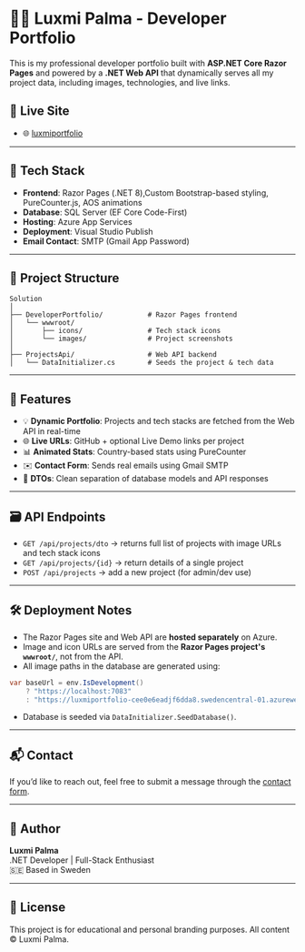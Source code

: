 
# 👨‍💻 Luxmi Palma - Developer Portfolio

This is my professional developer portfolio built with **ASP.NET Core Razor Pages** and powered by a **.NET Web API** that dynamically serves all my project data, including images, technologies, and live links.

## 🔗 Live Site

- 🌐 [luxmiportfolio](https://luxmiportfolio-cee0e6eadjf6dda8.swedencentral-01.azurewebsites.net)

---

## 🧰 Tech Stack

- **Frontend**: Razor Pages (.NET 8),Custom Bootstrap-based styling, PureCounter.js, AOS animations
- **Database**: SQL Server (EF Core Code-First)
- **Hosting**: Azure App Services
- **Deployment**: Visual Studio Publish
- **Email Contact**: SMTP (Gmail App Password)

---

## 📁 Project Structure

```
Solution
│
├── DeveloperPortfolio/           # Razor Pages frontend
│   └── wwwroot/
│       ├── icons/                # Tech stack icons
│       └── images/               # Project screenshots
│
├── ProjectsApi/                  # Web API backend
│   └── DataInitializer.cs        # Seeds the project & tech data
```

---

## 🌟 Features

- 💡 **Dynamic Portfolio**: Projects and tech stacks are fetched from the Web API in real-time
- 🌐 **Live URLs**: GitHub + optional Live Demo links per project
- 📊 **Animated Stats**: Country-based stats using PureCounter
- ✉️ **Contact Form**: Sends real emails using Gmail SMTP
- 🧠 **DTOs**: Clean separation of database models and API responses

---

## 🗃️ API Endpoints

- `GET /api/projects/dto` → returns full list of projects with image URLs and tech stack icons
- `GET /api/projects/{id}` → return details of a single project
- `POST /api/projects` → add a new project (for admin/dev use)

---

## 🛠 Deployment Notes

- The Razor Pages site and Web API are **hosted separately** on Azure.
- Image and icon URLs are served from the **Razor Pages project's `wwwroot/`**, not from the API.
- All image paths in the database are generated using:

```csharp
var baseUrl = env.IsDevelopment()
    ? "https://localhost:7083"
    : "https://luxmiportfolio-cee0e6eadjf6dda8.swedencentral-01.azurewebsites.net";
```

- Database is seeded via `DataInitializer.SeedDatabase()`.

---

## 📬 Contact

If you’d like to reach out, feel free to submit a message through the [contact form](https://luxmiportfolio-cee0e6eadjf6dda8.swedencentral-01.azurewebsites.net/#contact).

---

## 📌 Author

**Luxmi Palma**  
.NET Developer | Full-Stack Enthusiast  
🇸🇪 Based in Sweden

---



## 📝 License

This project is for educational and personal branding purposes. All content © Luxmi Palma.
